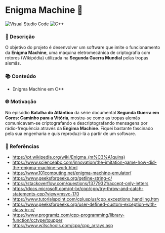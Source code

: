 # Enigma Machine 🎰

![Visual Studio Code](https://img.shields.io/badge/Visual_Studio_Code-0078D4?style=for-the-badge&logo=visual%20studio%20code&logoColor=white) ![C++](https://img.shields.io/badge/C%2B%2B-00599C?style=for-the-badge&logo=c%2B%2B&logoColor=white)  

### 📃 Descrição

O objetivo do projeto é desenvolver um software que imite o funcionamento da **Enigma Machine**, uma máquina eletromecânica de criptografia com rotores (Wikipédia) utilizada na **Segunda Guerra Mundial** pelas tropas alemãs.

### 📚 Conteúdo

- Enigma Machine em C++

### 🌐 Motivação

No episódio **Batalha do Atlântico** da série documental **Segunda Guerra em Cores: Caminho para a Vitória**, mostra-se como as tropas alemãs comunicavam-se criptografando e descriptografando mensagens por rádio-frequência através da **Engima Machine**. Fiquei bastante fascinado pela sua engenharia e quis reproduzi-lá a partir de um software.

### 📖 Referências

* https://pt.wikipedia.org/wiki/Enigma_(m%C3%A1quina)
* https://www.scienceabc.com/innovation/the-imitation-game-how-did-the-enigma-machine-work.html
* https://www.101computing.net/enigma-machine-emulator/
* https://www.geeksforgeeks.org/getline-string-c/
* https://stackoverflow.com/questions/13779321/accept-only-letters
* https://docs.microsoft.com/pt-br/cpp/cpp/try-throw-and-catch-statements-cpp?view=msvc-170
* https://www.tutorialspoint.com/cplusplus/cpp_exceptions_handling.htm
* https://www.geeksforgeeks.org/user-defined-custom-exception-with-class-in-c/
* https://www.programiz.com/cpp-programming/library-function/cctype/toupper
* https://www.w3schools.com/cpp/cpp_arrays.asp